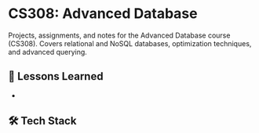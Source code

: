 
# CS308: Advanced Database 

Projects, assignments, and notes for the Advanced Database course (CS308). Covers relational and NoSQL databases, optimization techniques, and advanced querying.

## 📝 Lessons Learned

-


## 🛠️ Tech Stack

